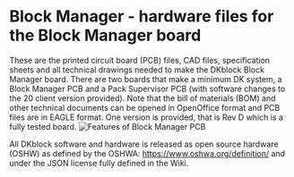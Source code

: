# Block Manager - hardware files for the Block Manager board
These are the printed circuit board (PCB) files, CAD files, specification sheets and all technical drawings needed to make the DKblock Block Manager board. There are two boards that make a minimum DK system, a Block Manager PCB and a Pack Supervisor PCB (with software changes to the 20 client version provided). Note that the bill of materials (BOM) and other technical documents can be opened in OpenOffice format and PCB files are in EAGLE format.
One version is provided, that is Rev D which is a fully tested board.
![Features of Block Manager PCB](https://user-images.githubusercontent.com/6006120/69194487-19cb6900-0ade-11ea-909c-2c5646c5fde7.png)



All DKblock software and hardware is released as open source hardware (OSHW) as defined by the OSHWA: https://www.oshwa.org/definition/ and under the JSON license fully defined in the Wiki.
